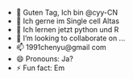 - 👋 Guten Tag, Ich bin @cyy-CN
- 👀 Ich gerne im Single cell Altas
- 🌱 Ich lernen jetzt python und R
- 💞️ I’m looking to collaborate on ...
- 📫 1991chenyu@gmail com
- 😄 Pronouns: Ja?
- ⚡ Fun fact: Em

<!---
cyy-CN/cyy-CN is a ✨ special ✨ repository because its `README.md` (this file) appears on your GitHub profile.
You can click the Preview link to take a look at your changes.
--->
